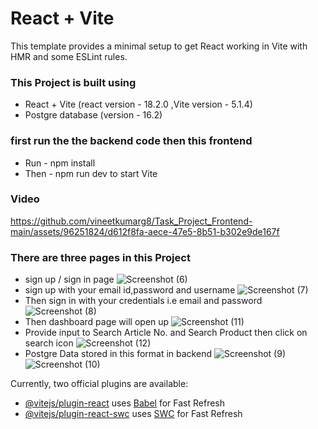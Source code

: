 # React  + Vite
This template provides a minimal setup to get React working in Vite with HMR and some ESLint rules.
### This Project is built using 
*  React + Vite (react version - 18.2.0 ,Vite version - 5.1.4)
*  Postgre database (version - 16.2)
### first run the the backend code then this frontend
*  Run - npm install 
*  Then - npm run dev to start Vite
### Video
https://github.com/vineetkumarg8/Task_Project_Frontend-main/assets/96251824/d612f8fa-aece-47e5-8b51-b302e9de167f
### There are three pages in this Project
* sign up / sign in page
  ![Screenshot (6)](https://github.com/vineetkumarg8/Task_Project_Frontend-main/assets/96251824/e6e4e908-c4f1-4b13-9988-6a96ab43d47b)
* sign up with your email id,password and username
  ![Screenshot (7)](https://github.com/vineetkumarg8/Task_Project_Frontend-main/assets/96251824/86a9e6d5-f4cb-455d-954d-0ba958819d99)
* Then sign in with your credentials i.e email and password
  ![Screenshot (8)](https://github.com/vineetkumarg8/Task_Project_Frontend-main/assets/96251824/13cc6f5d-a168-47d9-ad4f-22ea229fcc24)
* Then dashboard page will open up
 ![Screenshot (11)](https://github.com/vineetkumarg8/Task_Project_Frontend-main/assets/96251824/1055c5dd-fad0-4889-aae3-1f239844dfbd)
* Provide input to Search Article No. and Search Product then click on search icon
 ![Screenshot (12)](https://github.com/vineetkumarg8/Task_Project_Frontend-main/assets/96251824/93c7cc22-f2a3-474f-9b1d-76a65312cf57)
* Postgre Data stored in this format in backend
 ![Screenshot (9)](https://github.com/vineetkumarg8/Task_Project_Frontend-main/assets/96251824/cbd94051-70bc-4aa5-8160-5a837aa447af)
![Screenshot (10)](https://github.com/vineetkumarg8/Task_Project_Frontend-main/assets/96251824/82555753-dd48-44ea-89bd-ec178bf3d20b)

  


Currently, two official plugins are available:

- [@vitejs/plugin-react](https://github.com/vitejs/vite-plugin-react/blob/main/packages/plugin-react/README.md) uses [Babel](https://babeljs.io/) for Fast Refresh
- [@vitejs/plugin-react-swc](https://github.com/vitejs/vite-plugin-react-swc) uses [SWC](https://swc.rs/) for Fast Refresh
